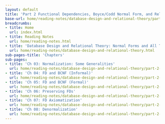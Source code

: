 ```yaml
---
layout: default
title: 'Part 2 Functional Dependencies, Boyce/Codd Normal Form, and Related Matters'
base-url: home/reading-notes/database-design-and-relational-theory/part-2-functional-dependencies-boycecodd-normal-form-and-related-matters.html
breadcrumbs:
- title: Home
  url: index.html
- title: Reading Notes
  url: home/reading-notes.html
- title: 'Database Design and Relational Theory: Normal Forms and All That Jazz'
  url: home/reading-notes/database-design-and-relational-theory.html
sub-pages-title: 'Chapters'
sub-pages:
- title: 'Ch 03: Normalization: Some Generalities'
  url: home/reading-notes/database-design-and-relational-theory/part-2-functional-dependencies-boycecodd-normal-form-and-related-matters/ch-03-normalization-some-generalities.html
- title: 'Ch 04: FD and BCNF (Informal)'
  url: home/reading-notes/database-design-and-relational-theory/part-2-functional-dependencies-boycecodd-normal-form-and-related-matters/ch-04-fd-and-bcnf-informal.html
- title: 'Ch 05: FD and BCNF (Formal)'
  url: home/reading-notes/database-design-and-relational-theory/part-2-functional-dependencies-boycecodd-normal-form-and-related-matters/ch-05-fd-and-bcnf-formal.html
- title: 'Ch 06: Preserving FDs'
  url: home/reading-notes/database-design-and-relational-theory/part-2-functional-dependencies-boycecodd-normal-form-and-related-matters/ch-06-preserving-fds.html
- title: 'Ch 07: FD Axiomatization'
  url: home/reading-notes/database-design-and-relational-theory/part-2-functional-dependencies-boycecodd-normal-form-and-related-matters/ch-07-fd-axiomatization.html
- title: 'Ch 08: Denormalization'
  url: home/reading-notes/database-design-and-relational-theory/part-2-functional-dependencies-boycecodd-normal-form-and-related-matters/ch-08-denormalization.html
---
```

